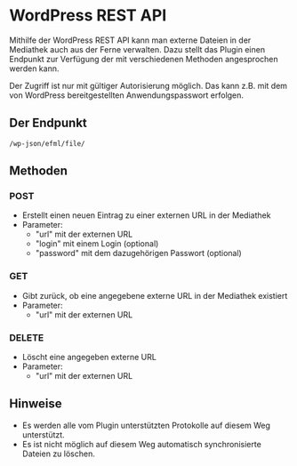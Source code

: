 # WordPress REST API

Mithilfe der WordPress REST API kann man externe Dateien in der Mediathek
auch aus der Ferne verwalten. Dazu stellt das Plugin einen Endpunkt zur Verfügung
der mit verschiedenen Methoden angesprochen werden kann.

Der Zugriff ist nur mit gültiger Autorisierung möglich. Das kann z.B. mit dem
von WordPress bereitgestellten Anwendungspasswort erfolgen.

## Der Endpunkt

`/wp-json/efml/file/`

## Methoden

### POST

* Erstellt einen neuen Eintrag zu einer externen URL in der Mediathek
* Parameter:
  * "url" mit der externen URL
  * "login" mit einem Login (optional)
  * "password" mit dem dazugehörigen Passwort (optional)

### GET

* Gibt zurück, ob eine angegebene externe URL in der Mediathek existiert
* Parameter:
  * "url" mit der externen URL

### DELETE

* Löscht eine angegeben externe URL
* Parameter:
    * "url" mit der externen URL

## Hinweise

* Es werden alle vom Plugin unterstützten Protokolle auf diesem Weg unterstützt.
* Es ist nicht möglich auf diesem Weg automatisch synchronisierte Dateien zu löschen.
